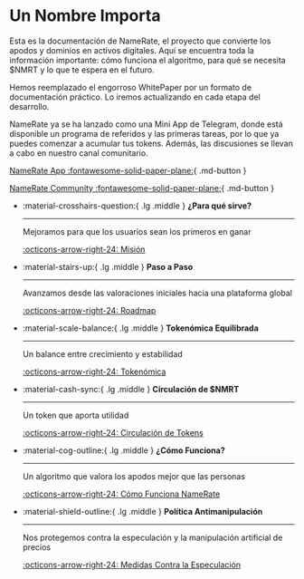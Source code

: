 # Un Nombre Importa

Esta es la documentación de NameRate, el proyecto que convierte los apodos y dominios en activos digitales. Aquí se encuentra toda la información importante: cómo funciona el algoritmo, para qué se necesita $NMRT y lo que te espera en el futuro.

Hemos reemplazado el engorroso WhitePaper por un formato de documentación práctico. Lo iremos actualizando en cada etapa del desarrollo.

NameRate ya se ha lanzado como una Mini App de Telegram, donde está disponible un programa de referidos y las primeras tareas, por lo que ya puedes comenzar a acumular tus tokens. Además, las discusiones se llevan a cabo en nuestro canal comunitario.

[NameRate App :fontawesome-solid-paper-plane:](https://t.me/NameRateBot/namerate?startapp=PkheBIyiTxCEJuqDKKmzNJ){ .md-button }

[NameRate Community :fontawesome-solid-paper-plane:](https://t.me/+eANXlFDqGZ1iZTAy){ .md-button }

<div class="grid cards" markdown>

- :material-crosshairs-question:{ .lg .middle } __¿Para qué sirve?__

    ---

    Mejoramos para que los usuarios sean los primeros en ganar

    [:octicons-arrow-right-24: Misión](about.md)

- :material-stairs-up:{ .lg .middle } __Paso a Paso__

    ---

    Avanzamos desde las valoraciones iniciales hacia una plataforma global

    [:octicons-arrow-right-24: Roadmap](roadmap.md)


- :material-scale-balance:{ .lg .middle } __Tokenómica Equilibrada__

    ---

    Un balance entre crecimiento y estabilidad

    [:octicons-arrow-right-24: Tokenómica](tokenomics.md)

- :material-cash-sync:{ .lg .middle } __Circulación de $NMRT__

    ---

    Un token que aporta utilidad

    [:octicons-arrow-right-24: Circulación de Tokens](token-flow.md)


- :material-cog-outline:{ .lg .middle } __¿Cómo Funciona?__

    ---

    Un algoritmo que valora los apodos mejor que las personas

    [:octicons-arrow-right-24: Cómo Funciona NameRate](how-it-works.md)

- :material-shield-outline:{ .lg .middle } __Política Antimanipulación__

    ---

    Nos protegemos contra la especulación y la manipulación artificial de precios

    [:octicons-arrow-right-24: Medidas Contra la Especulación](speculation-prevention.md)

</div>
